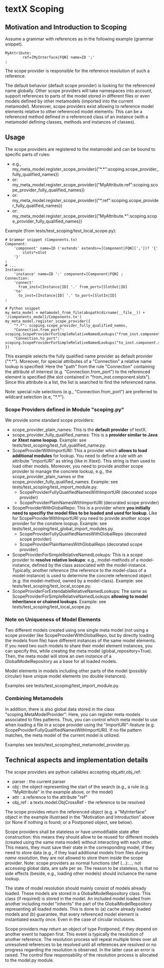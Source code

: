 # textX Scoping

## Motivation and Introduction to Scoping

Assume a grammar with references as in the following example (grammar snippet).

    MyAttribute:
            ref=[MyInterface|FQN] name=ID ';'
    ;

The scope provider is responsible for the reference resolution of such a reference.

The default behavior (default scope provider) is looking for the referenced name globally.
Other scope providers will take namespaces into account, support references to parts of
the model stored in different files or even models defined by other metamodels
(imported into the current metamodel). Moreover, scope providers exist allowing to reference
model elements relative to other referenced model elements: This can be a referenced method
defined in a referenced class of an instance (with a metamodel defining classes, methods
and instances of classes).


## Usage

The scope providers are registered to the metamodel and can be bound to specific parts of rules:

 * e.g., my_meta_model.register_scope_provider({"\*.\*":scoping.scope_provider_fully_qualified_names})
 * or: my_meta_model.register_scope_provider({"MyAttribute.ref":scoping.scope_provider_fully_qualified_names})
 * or: my_meta_model.register_scope_provider({"\*.ref":scoping.scope_provider_fully_qualified_names})
 * or: my_meta_model.register_scope_provider({"MyAttribute.*":scoping.scope_provider_fully_qualified_names})

Example (from tests/test_scoping/test_local_scope.py):

    # Grammar snippet (Components.tx)
    Component:
        'component' name=ID ('extends' extends+=[Component|FQN][','])? '{'
            slots*=Slot
        '}'
    ;
    # ...
    Instance:
        'instance' name=ID ':' component=[Component|FQN] ;
    Connection:
        'connect'
          from_inst=[Instance|ID] '.' from_port=[SlotOut|ID]
        'to'
          to_inst=[Instance|ID] '.' to_port=[SlotIn|ID]
    ;

    # Python snippet
    my_meta_model = metamodel_from_file(abspath(dirname(__file__)) + '/components_model1/Components.tx')
    my_meta_model.register_scope_provider({
        "*.*": scoping.scope_provider_fully_qualified_names,
        "Connection.from_port": scoping.ScopeProviderForSimpleRelativeNamedLookups("from_inst.component.slots"),
        "Connection.to_port": scoping.ScopeProviderForSimpleRelativeNamedLookups("to_inst.component.slots")
    })


This example selects the fully qualified name provider as default provider ("\*.\*").
Moreover, for special attributes of a "Connection" a relative name lookup is specified: Here the
"path" from the rule "Connection" containing the attribute of interrest (e.g. "Connection.from_port") to
the referenced element is specified (the slot contained in "from_inst.component.slots").
Since this attribute is a list, the list is searched to find the referenced name.

Note: special rule selections (e.g., "Connection.from_port") are preferred to wildcard selection (e.e, "\*.\*").

### Scope Providers defined in Module "scoping.py"

We provide some standard scope providers:

 * scope_provider_plain_names: This is the **default provider** of textX.
 * scope_provider_fully_qualified_names: This is a **provider similar to Java or Xtext name loopup**.
   Example: see tests/test_scoping/test_full_qualified_name.py.
 * ScopeProviderWithImportURI: This a provider which **allows to load additional modules** for lookup.
   You need to define a rule with an attribute "importURI" as string (like in Xtext). This string is then used
   to load other models. Moreover, you need to provide another scope provider to manage the concrete lookup,
   e.g., the scope_provider_plain_names or the scope_provider_fully_qualified_names.
   Example: see tests/test_scoping/test_import_module.py.
    - ScopeProviderFullyQualifiedNamesWithImportURI (decorated scope provider)
    - ScopeProviderPlainNamesWithImportURI (decorated scope provider)
 * ScopeProviderWithGlobalRepo: This is a provider where **you initially need to specifiy the model files
   to be loaded and used for lookup**. Like for ScopeProviderWithImportURI you need to provide another scope
   provider for the constere loopup.
   Example: see tests/test_scoping/test_global_import_modules.py.
    - ScopeProviderFullyQualifiedNamesWithGlobalRepo (decorated scope provider)
    - ScopeProviderPlainNamesWithGlobalRepo (decorated scope provider)
 * ScopeProviderForSimpleRelativeNamedLookups: This is a scope provider to **resolve relative lookups**:
   e.g., model-methods of a model-instance, defined by the class associated with the model-instance. Typically,
   another reference (the reference to the model-class of a model-instance) is used to determine the concrete
   referenced object (e.g. the model-method, owned by a model-class).
   Example: see tests/test_scoping/test_local_scope.py.
 * ScopeProviderForExtendableRelativeNamedLookups: The same as ScopeProviderForSimpleRelativeNamedLookups **allowing
   to model inheritance or chained lookups**.
   Example: see tests/test_scoping/test_local_scope.py.


### Note on Uniqueness of Model Elements

Two different models created using one single meta model (not using a scope provider like ScopeProviderWithGlobalRepo,
but by directly loading the models from file) have different instances of the same model elements. If you need two
such models to share their model element instances, you can specify this, while creating the meta model
(global_repository=True). Then, the meta model will store an own instance of a GlobalModelRepository as a
base for all loaded models.

Model elements in models including other parts of the model (possibly circular) have unique model
elements (no double instances).

Examples see tests/test_scoping/test_import_module.py.


### Combining Metamodels

In addition, there is also global data stored in the class "scoping.MetaModelProvider": Here, you can register
meta models associated to files patterns. Thus, you can control which meta model to use when loading a file in
a scope provider using the "ImportURI"-feature (e.g. ScopeProviderFullyQualifiedNamesWithImportURI). If no file
pattern matches, the meta model of the current model is utilized.

Examples see tests/test_scoping/test_metamodel_provider.py.


## Technical aspects and implementation details

The scope providers are python callables accepting obj,attr,obj_ref:

 * parser  : the current parser
 * obj     : the object representing the start of the search (e.g., a rule (e.g. "MyAttribute" in the example above,
             or the model)
 * attr    : a reference to the attribute "ref"
 * obj_ref : a textx.model.ObjCrossRef - the reference to be resolved

The scope provides return the referenced object (e.g. a "MyInterface" object in the example illustraed in the
"Motivation and Introduction" above (or None if nothing is found; or a Postponed object, see below).

Scope providers shall be stateless or have unmodifiable state after construction: this means they should
allow to be reused for different models (created using the same meta model) without interacting with each other.
This means, they must save their state in the corresponding model, if they need to store data (e.g., if
they load additional models from files *during name resolution*, they are not allowed to store them inside
the scope provider. Note: scope providers as normal functions (def <name>(...):..., not accessing global
data, are safe per se. The reason to be stateless, is that no side effects (beside, e.g., loading other models)
should incluence the name lookup.

The state of model resolution should mainly consist of models already loaded. These models are stored in a
GlobalModelRepository class. This class (if required) is stored in the model. An included model loaded
from another including model "inherits" the part of the GlobalModelRepository representing all loaded models. This
is done to (a) cache already loaded models and (b) guarantee, that every referenced model element is instantiated
exactly once. Even in the case of circular inclusions.

Scope providers may return an object of type Postponed, if they depend on another event to happen first. This event is
typically the resolution of another reference. The resolution process will repeat multiple times over all unresolved
references to be resolved until all references are resolved or no progress regarding the resolution is observed. In the
latter case an error is raised. The control flow responsability of the resolution process is allocated to the
model.py module.
